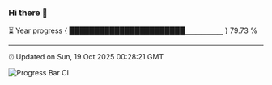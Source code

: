 ### Hi there 👋

⏳ Year progress { ███████████████████████▁▁▁▁▁▁▁ } 79.73 %

---

⏰ Updated on Sun, 19 Oct 2025 00:28:21 GMT

![Progress Bar CI](https://github.com/liununu/liununu/workflows/Progress%20Bar%20CI/badge.svg)
